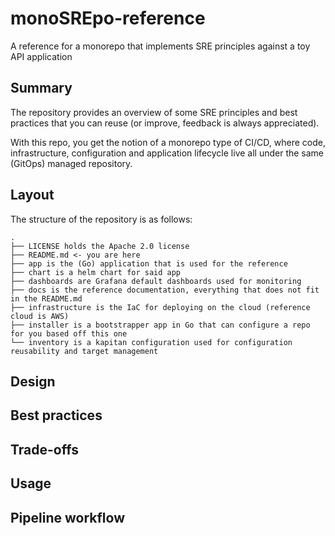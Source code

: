 # monoSREpo-reference
A reference for a monorepo that implements SRE principles against a toy API application

## Summary
The repository provides an overview of some SRE principles and best practices that you can reuse (or improve, feedback is always appreciated).

With this repo, you get the notion of a monorepo type of CI/CD, where code, infrastructure, configuration and application lifecycle live all under the same (GitOps) managed repository.

## Layout
The structure of the repository is as follows:

```shell
.
├── LICENSE holds the Apache 2.0 license
├── README.md <- you are here
├── app is the (Go) application that is used for the reference
├── chart is a helm chart for said app
├── dashboards are Grafana default dashboards used for monitoring
├── docs is the reference documentation, everything that does not fit in the README.md
├── infrastructure is the IaC for deploying on the cloud (reference cloud is AWS)
├── installer is a bootstrapper app in Go that can configure a repo for you based off this one
└── inventory is a kapitan configuration used for configuration reusability and target management
```

## Design

## Best practices

## Trade-offs

## Usage

## Pipeline workflow
